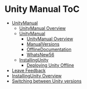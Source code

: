 Unity Manual ToC
================
 - [UnityManual]()
	 - [UnityManual Overview](UnityManual.md)
	 - [UnityManual]()
		 - [UnityManual Overview](UnityManual_1.md)
		 - [ManualVersions](ManualVersions.md)
		 - [OfflineDocumentation](OfflineDocumentation.md)
		 - [WhatsNew56](WhatsNew56.md)
	 - [InstallingUnity]()
		 - [Deploying Unity Offline](DeployingUnityOffline.md)
 - [Leave Feedback](LeaveFeedback.md)
 - [InstallingUnity Overview](InstallingUnity.md)
 - [Switching between Unity versions](SwitchingDocumentationVersions.md)

